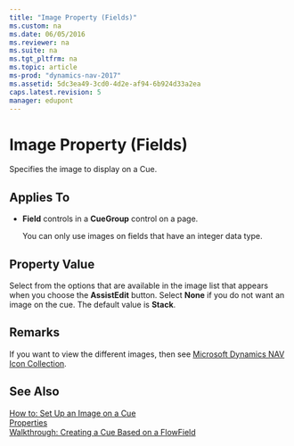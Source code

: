 ```yaml
---
title: "Image Property (Fields)"
ms.custom: na
ms.date: 06/05/2016
ms.reviewer: na
ms.suite: na
ms.tgt_pltfrm: na
ms.topic: article
ms-prod: "dynamics-nav-2017"
ms.assetid: 5dc3ea49-3cd0-4d2e-af94-6b924d33a2ea
caps.latest.revision: 5
manager: edupont
---
```

# Image Property (Fields)
Specifies the image to display on a Cue.  
  
## Applies To  
  
-   **Field** controls in a **CueGroup** control on a page.  
  
     You can only use images on fields that have an integer data type.  
  
## Property Value  
 Select from the options that are available in the image list that appears when you choose the **AssistEdit** button. Select **None** if you do not want an image on the cue. The default value is **Stack**.  
  
## Remarks  
 If you want to view the different images, then see [Microsoft Dynamics NAV Icon Collection](http://go.microsoft.com/fwlink/?LinkID=394623).  
  
## See Also  
 [How to: Set Up an Image on a Cue](How%20to:%20Set%20Up%20an%20Image%20on%20a%20Cue.md)   
 [Properties](Properties.md)   
 [Walkthrough: Creating a Cue Based on a FlowField](Walkthrough:%20Creating%20a%20Cue%20Based%20on%20a%20FlowField.md)